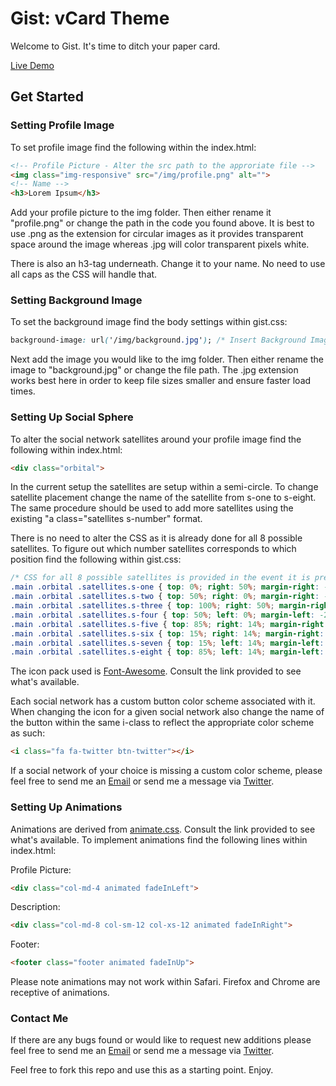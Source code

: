 # Gist: vCard Theme

Welcome to Gist. It's time to ditch your paper card.

[Live Demo](http://pranavrele.com/gist/)

## Get Started

### Setting Profile Image

To set profile image find the following within the <body>  index.html:

```html
<!-- Profile Picture - Alter the src path to the approriate file -->
<img class="img-responsive" src="/img/profile.png" alt="">
<!-- Name -->
<h3>Lorem Ipsum</h3>
```

Add your profile picture to the img folder. Then either rename it "profile.png" or change the path in the code you found above. It is best to use .png as the extension for circular images as it provides transparent space around the image whereas .jpg will color transparent pixels white.

There is also an h3-tag underneath. Change it to your name. No need to use all caps as the CSS will handle that. 

### Setting Background Image

To set the background image find the body settings within gist.css:

```css
background-image: url('/img/background.jpg'); /* Insert Background Image */
```

Next add the image you would like to the img folder. Then either rename the image to "background.jpg" or change the file path. The .jpg extension works best here in order to keep file sizes smaller and ensure faster load times.


### Setting Up Social Sphere

To alter the social network satellites around your profile image find the following within index.html:

```html
<div class="orbital">
```
In the current setup the satellites are setup within a semi-circle. To change satellite placement change the name of the satellite from s-one to s-eight. The same procedure should be used to add more satellites using the existing "a class="satellites s-number" format.

There is no need to alter the CSS as it is already done for all 8 possible satellites. To figure out which number satellites corresponds to which position find the following within gist.css:

```css
/* CSS for all 8 possible satellites is provided in the event it is preferred or if orientation of the user image is to be changed */
.main .orbital .satellites.s-one { top: 0%; right: 50%; margin-right: -25px } /* North */
.main .orbital .satellites.s-two { top: 50%; right: 0%; margin-right: -25px } /* East */
.main .orbital .satellites.s-three { top: 100%; right: 50%; margin-right: -25px } /* South */
.main .orbital .satellites.s-four { top: 50%; left: 0%; margin-left: -25px } /* West */
.main .orbital .satellites.s-five { top: 85%; right: 14%; margin-right: -25px } /* South East */
.main .orbital .satellites.s-six { top: 15%; right: 14%; margin-right: -25px } /* North East */
.main .orbital .satellites.s-seven { top: 15%; left: 14%; margin-left: -25px } /* North West */
.main .orbital .satellites.s-eight { top: 85%; left: 14%; margin-left: -25px } /* South West */
```

The icon pack used is [Font-Awesome](http://fortawesome.github.io/Font-Awesome/icons/). Consult the link provided to see what's available.

Each social network has a custom button color scheme associated with it. When changing the icon for a given social network also change the name of the button within the same i-class to reflect the appropriate color scheme as such:

```html
<i class="fa fa-twitter btn-twitter"></i>
``` 

If a social network of your choice is missing a custom color scheme, please feel free to send me an [Email](mailto:pranavrele@gmail.com) or send me a message via [Twitter](https://twitter.com/pranavrele).

### Setting Up Animations

Animations are derived from [animate.css](https://daneden.github.io/animate.css/). Consult the link provided to see what's available. To implement animations find the following lines within index.html:

Profile Picture:
```html
<div class="col-md-4 animated fadeInLeft">
```

Description:
```html
<div class="col-md-8 col-sm-12 col-xs-12 animated fadeInRight">
```

Footer:
```html
<footer class="footer animated fadeInUp">
```

Please note animations may not work within Safari. Firefox and Chrome are receptive of animations.

### Contact Me

If there are any bugs found or would like to request new additions please feel free to send me an [Email](mailto:pranavrele@gmail.com) or send me a message via [Twitter](https://twitter.com/pranavrele).

Feel free to fork this repo and use this as a starting point. Enjoy.  